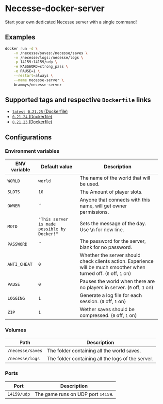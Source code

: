 # Necesse-docker-server

Start your own dedicated Necesse server with a single command!

## Examples

```bash
docker run -d \
    -v /necesse/saves:/necesse/saves \
    -v /necesse/logs:/necesse/logs \
    -p 14159:14159/udp \
    -e PASSWORD=strong_pass \
    -e PAUSE=1 \
    --restart=always \
    --name necesse-server \
    brammys/necesse-server
```

## Supported tags and respective `Dockerfile` links

* [`latest`, `0.21.25` (Dockerfile)](https://github.com/BrammyS/necesse-docker-server/blob/main/Dockerfile)
* [`0.21.24` (Dockerfile)](https://github.com/BrammyS/necesse-docker-server/blob/main/Dockerfile)
* [`0.21.23` (Dockerfile)](https://github.com/BrammyS/necesse-docker-server/blob/main/Dockerfile)

## Configurations

### Environment variables

| ENV variable    	| Default value           	| Description                                                                            	                                                    |
|-----------------	|-------------------------	|---------------------------------------------------------------------------------------------------------------------------------------------  |
| `WORLD`            	| `world` 	                                    | The name of the world that will be used.                                                                              |
| `SLOTS`            	| `10` 	                                        | The Amount of player slots.                                                                                           |
| `OWNER`            	| `` 	                                        | Anyone that connects with this name, will get owner permissions.                                                      |
| `MOTD`            	| `"This server is made possible by Docker!"`   | Sets the message of the day. Use \n for new line.                                                                     |
| `PASSWORD`            | `` 	                                        | The password for the server, blank for no password.                                                                   |
| `ANTI_CHEAT`          | `0` 	                                        | Whether the server should check clients action. Experience will be much smoother when turned off. (`0` off, `1` on)   |
| `PAUSE`            	| `0` 	                                        | Pauses the world when there are no players in server. (`0` off, `1` on)                                               |
| `LOGGING`            	| `1` 	                                        | Generate a log file for each session. (`0` off, `1` on)                                                               |
| `ZIP`            	    | `1` 	                                        | Wether saves should be compressed. (`0` off, `1` on)                                                                  |

### Volumes

| Path       	            | Description                                                   |
|---------------------------|-----------------------------------------------------------    |
| `/necesse/saves`       	| The folder containing all the world saves.                    |
| `/necesse/logs`        	| The folder containing all the logs of the server.             |

### Ports

| Port       	            | Description                                                   |
|---------------------------|-----------------------------------------------------------    |
| `14159/udp`       	    | The game runs on UDP port `14159`.                            |
